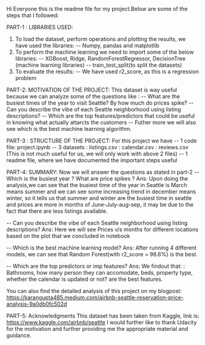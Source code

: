 Hi Everyone this is the readme file for my project.Below are some of the steps that I followed:

PART-1 : LIBRARIES USED:
1. To load the dataset, perform operations and plotting the results, we have used the libraries:
-- Numpy, pandas and matplotlib
2. To perform the machine learning we need to import some of the below libraries:
-- XGBoost, Ridge, RandomForestRegressor, DecisionTree (machine learning libraries)
-- train_test_split(to split the datasets)
3. To evaluate the results:
-- We have used r2_score, as this is a regression problem

PART-2: MOTIVATION OF THE PROJECT:
This dataset is way useful because we can analyze some of the questions like :
-- What are the busiest times of the year to visit Seattle? By how much do prices spike?
-- Can you describe the vibe of each Seattle neighborhood using listing descriptions?
-- Which are the top features/predictors that could be useful in knowing what actually attarcts the customers
-- Futher more we will also see which is the best machine learning algorithm.

PART-3 : STRUCTURE OF THE PROJECT:
For this project we have -- 1 code file: project.ipynb
                         -- 3 datasets : listings.csv
                                       : calendar.csv
                                       : reviews.csv (This is not much useful for us, we will only work with above 2 files)
                         -- 1 readme file, where we have documented the important steps useful
                         
PART-4: SUMMARY:
Now we will answer the questions as stated in part-2
-- Which is the busiest year ? What are price spikes ?
Ans:  Upon doing the analysis,we can see that the busiest time of the year in Seattle is March means summer and we can see some increasing trend in december means winter, so it tells us that summer and winter are the busiest time in seattle and prices are more in months of June-July-aug-sep, it may be due to the fact that there are less listings available.

-- Can you describe the vibe of each Seattle neighborhood using listing descriptions?
Ans: Here we will see Prices v/s months for different locations based on the plot that we concluded in notebook

-- Which is the best machine learning model?
Ans: After running 4 different models, we can see that Random Forest(with r2_score = 98.6%) is the best.

-- Which are the top predictors or imp features?
Ans: We findout that: : Bathrooms, how many person they can accomodate, beds, property type, whether the calendar is updated or not? are the best features.

You can also find the detailed analysis of this project on my blogpost: https://karangupta485.medium.com/airbnb-seattle-reservation-price-analysis-9a0db0fc502d

PART-5: Acknowledgments
This dataset has been taken from Kaggle, link is: https://www.kaggle.com/airbnb/seattle
I would further like to thank Udacity for the motivation and further providing me the appropriate material and guidance.

